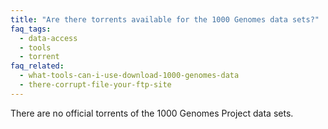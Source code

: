 ```yaml
---
title: "Are there torrents available for the 1000 Genomes data sets?"
faq_tags:
  - data-access
  - tools
  - torrent
faq_related:
  - what-tools-can-i-use-download-1000-genomes-data
  - there-corrupt-file-your-ftp-site
---
```

                    
There are no official torrents of the 1000 Genomes Project data sets.
